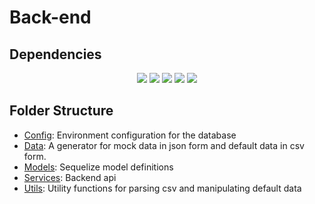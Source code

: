 # Back-end
## Dependencies
<p align="center">
   <a href="https://www.npmjs.com/package/body-parser">
       <img src="https://img.shields.io/badge/body--parser-1.19.1-blue" /></a>
  <a href="https://www.npmjs.com/package/csv-parser">
        <img src="https://img.shields.io/badge/csv--parser-3.0.0-%238F3501" /></a>
  <a href="https://www.npmjs.com/package/moment">
        <img src="https://img.shields.io/badge/moment-2.29.1-%236FCC8E" /></a>
  <a href="https://www.npmjs.com/package/mysql2">
        <img src="https://img.shields.io/badge/mysql2-2.3.3-%23461875" /></a>
  <a href="https://www.npmjs.com/package/sequelize">
        <img src="https://img.shields.io/badge/Sequelize-6.12.5-orange" /></a>
  </p>

## Folder Structure
- [Config](./config):
  Environment configuration for the database
- [Data](./data):
  A generator for mock data in json form and default data in csv form.
- [Models](./models):
  Sequelize model definitions
- [Services](./services):
  Backend api
- [Utils](./utils):
  Utility functions for parsing csv and manipulating default data
